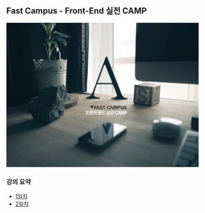 ## Fast Campus - Front-End 실전 CAMP

![프론트엔드 실전 CAMP D1 Slide 01](SUMMARY/assets/D1/D1.001.jpeg)

### 강의 요약

- [1일차](SUMMARY/01.md)
- [2일차](SUMMARY/02.md)

